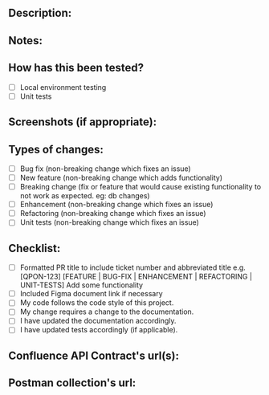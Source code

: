 <!--- Provide a general summary of your changes in the Title above to include ticket number and abbreviated title-->
<!--- Format:  [JIRA ticket no] [FEATURE | BUG-FIX | ENHANCEMENT | REFACTORING | UNIT-TESTS] <Summary of the change> -->
<!--- Example for single ticket :  [QPON-123] [BUG-FIX] Fixed OTP related issue in sign up -->
<!--- Example for multiple ticket :  [QPON-123, QPON-456] [BUG-FIX] Fixed OTP related issues in sign up and profile update -->

## Description:
<!--- Describe your changes in detail -->

## Notes:
<!--- Special instructions to follow. Eg: DB changes -->
<!--- Put N/A if not applicable -->

## How has this been tested?
<!--- Put an `x` in all the boxes that apply: -->
- [ ] Local environment testing
- [ ] Unit tests

## Screenshots (if appropriate):
<!--- Put N/A if not applicable -->

## Types of changes:
<!--- What types of changes does your code introduce? Put an `x` in all the boxes that apply: -->

- [ ] Bug fix (non-breaking change which fixes an issue)
- [ ] New feature (non-breaking change which adds functionality)
- [ ] Breaking change (fix or feature that would cause existing functionality to not work as expected. eg: db changes)
- [ ] Enhancement (non-breaking change which fixes an issue)
- [ ] Refactoring (non-breaking change which fixes an issue)
- [ ] Unit tests (non-breaking change which fixes an issue)

## Checklist:
<!--- Go over all the following points, and put an `x` in all the boxes that apply. -->
<!--- If you're unsure about any of these, don't hesitate to ask. We're here to help! -->

- [ ] Formatted PR title to include ticket number and abbreviated title e.g. [QPON-123] [FEATURE | BUG-FIX | ENHANCEMENT | REFACTORING | UNIT-TESTS] Add some functionality
- [ ] Included Figma document link if necessary
- [ ] My code follows the code style of this project.
- [ ] My change requires a change to the documentation.
- [ ] I have updated the documentation accordingly.
- [ ] I have updated tests accordingly (if applicable).

## Confluence API Contract's url(s):
<!--- Applicable for updated (URI/ headers/ request body/ http method) or newly added APIs. -->
<!--- Put N/A if not applicable -->

## Postman collection's url:
<!--- Applicable for updated (URI/ headers/ request body/ http method) or newly added APIs. -->
<!--- Put N/A if not applicable -->
